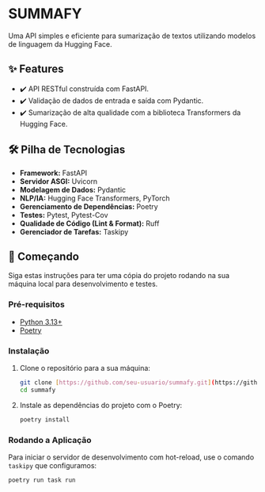 # SUMMAFY

Uma API simples e eficiente para sumarização de textos utilizando modelos de linguagem da Hugging Face.

## ✨ Features

* ✔️ API RESTful construída com FastAPI.
* ✔️ Validação de dados de entrada e saída com Pydantic.
* ✔️ Sumarização de alta qualidade com a biblioteca Transformers da Hugging Face.

## 🛠️ Pilha de Tecnologias

* **Framework:** FastAPI
* **Servidor ASGI:** Uvicorn
* **Modelagem de Dados:** Pydantic
* **NLP/IA:** Hugging Face Transformers, PyTorch
* **Gerenciamento de Dependências:** Poetry
* **Testes:** Pytest, Pytest-Cov
* **Qualidade de Código (Lint & Format):** Ruff
* **Gerenciador de Tarefas:** Taskipy

## 🚀 Começando

Siga estas instruções para ter uma cópia do projeto rodando na sua máquina local para desenvolvimento e testes.

### Pré-requisitos

* [Python 3.13+](https://www.python.org/downloads/)
* [Poetry](https://python-poetry.org/docs/#installation)

### Instalação

1.  Clone o repositório para a sua máquina:
    ```bash
    git clone [https://github.com/seu-usuario/summafy.git](https://github.com/seu-usuario/summafy.git)
    cd summafy
    ```

2.  Instale as dependências do projeto com o Poetry:
    ```bash
    poetry install
    ```

### Rodando a Aplicação

Para iniciar o servidor de desenvolvimento com hot-reload, use o comando `taskipy` que configuramos:

```bash
poetry run task run